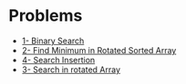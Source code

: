 # Problems

- [1- Binary Search](https://leetcode.com/problems/binary-search/)
- [2- Find Minimum in Rotated Sorted Array](https://leetcode.com/problems/find-minimum-in-rotated-sorted-array/)
- [4- Search Insertion](https://leetcode.com/problems/search-insert-position/)
- [3- Search in rotated Array](https://leetcode.com/problems/search-in-rotated-sorted-array/)